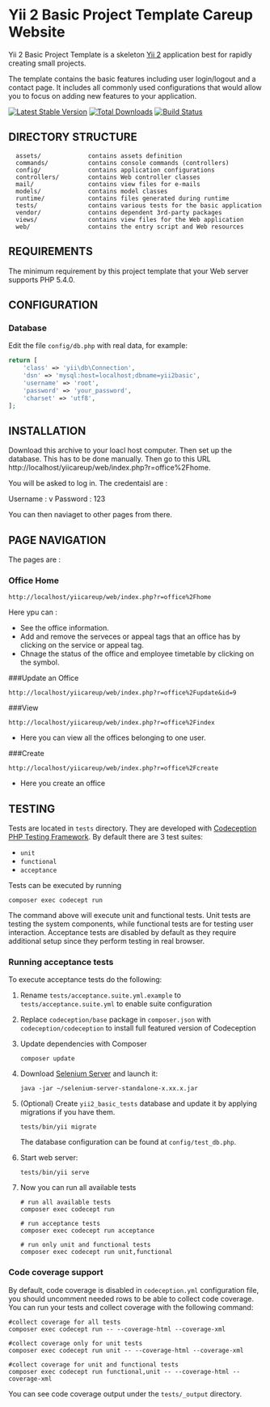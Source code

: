 Yii 2 Basic Project Template Careup Website
===========================================

Yii 2 Basic Project Template is a skeleton [Yii 2](http://www.yiiframework.com/) application best for
rapidly creating small projects.

The template contains the basic features including user login/logout and a contact page.
It includes all commonly used configurations that would allow you to focus on adding new
features to your application.

[![Latest Stable Version](https://poser.pugx.org/yiisoft/yii2-app-basic/v/stable.png)](https://packagist.org/packages/yiisoft/yii2-app-basic)
[![Total Downloads](https://poser.pugx.org/yiisoft/yii2-app-basic/downloads.png)](https://packagist.org/packages/yiisoft/yii2-app-basic)
[![Build Status](https://travis-ci.org/yiisoft/yii2-app-basic.svg?branch=master)](https://travis-ci.org/yiisoft/yii2-app-basic)

DIRECTORY STRUCTURE
-------------------

      assets/             contains assets definition
      commands/           contains console commands (controllers)
      config/             contains application configurations
      controllers/        contains Web controller classes
      mail/               contains view files for e-mails
      models/             contains model classes
      runtime/            contains files generated during runtime
      tests/              contains various tests for the basic application
      vendor/             contains dependent 3rd-party packages
      views/              contains view files for the Web application
      web/                contains the entry script and Web resources



REQUIREMENTS
------------

The minimum requirement by this project template that your Web server supports PHP 5.4.0.


CONFIGURATION
-------------

### Database

Edit the file `config/db.php` with real data, for example:

```php
return [
    'class' => 'yii\db\Connection',
    'dsn' => 'mysql:host=localhost;dbname=yii2basic',
    'username' => 'root',
    'password' => 'your_password',
    'charset' => 'utf8',
];
```


INSTALLATION
------------

Download this archive to your loacl host computer. Then set up the database. This has to be done manually. 
Then go to this URL http://localhost/yiicareup/web/index.php?r=office%2Fhome. 

You will be asked to log in. The credentaisl are :

Username : v
Password : 123

You can then naviaget to other pages from there.



PAGE NAVIGATION
---------------

The pages are :

### Office Home
```
http://localhost/yiicareup/web/index.php?r=office%2Fhome
``` 

Here ypu can :

- See the office information.
- Add and remove the serveces or appeal tags that an office has by clicking on the service or appeal tag.
- Chnage the status of the office and employee timetable by clicking on the symbol.

###Update an Office 
```
http://localhost/yiicareup/web/index.php?r=office%2Fupdate&id=9
``` 

###View
```
http://localhost/yiicareup/web/index.php?r=office%2Findex
``` 

- Here you can view all the offices belonging to one user.

###Create
```
http://localhost/yiicareup/web/index.php?r=office%2Fcreate
``` 

- Here you create an office



TESTING
-------

Tests are located in `tests` directory. They are developed with [Codeception PHP Testing Framework](http://codeception.com/).
By default there are 3 test suites:

- `unit`
- `functional`
- `acceptance`

Tests can be executed by running

```
composer exec codecept run
``` 

The command above will execute unit and functional tests. Unit tests are testing the system components, while functional
tests are for testing user interaction. Acceptance tests are disabled by default as they require additional setup since
they perform testing in real browser. 


### Running  acceptance tests

To execute acceptance tests do the following:  

1. Rename `tests/acceptance.suite.yml.example` to `tests/acceptance.suite.yml` to enable suite configuration

2. Replace `codeception/base` package in `composer.json` with `codeception/codeception` to install full featured
   version of Codeception

3. Update dependencies with Composer 

    ```
    composer update  
    ```

4. Download [Selenium Server](http://www.seleniumhq.org/download/) and launch it:

    ```
    java -jar ~/selenium-server-standalone-x.xx.x.jar
    ``` 

5. (Optional) Create `yii2_basic_tests` database and update it by applying migrations if you have them.

   ```
   tests/bin/yii migrate
   ```

   The database configuration can be found at `config/test_db.php`.


6. Start web server:

    ```
    tests/bin/yii serve
    ```

7. Now you can run all available tests

   ```
   # run all available tests
   composer exec codecept run

   # run acceptance tests
   composer exec codecept run acceptance

   # run only unit and functional tests
   composer exec codecept run unit,functional
   ```

### Code coverage support

By default, code coverage is disabled in `codeception.yml` configuration file, you should uncomment needed rows to be able
to collect code coverage. You can run your tests and collect coverage with the following command:

```
#collect coverage for all tests
composer exec codecept run -- --coverage-html --coverage-xml

#collect coverage only for unit tests
composer exec codecept run unit -- --coverage-html --coverage-xml

#collect coverage for unit and functional tests
composer exec codecept run functional,unit -- --coverage-html --coverage-xml
```

You can see code coverage output under the `tests/_output` directory.
